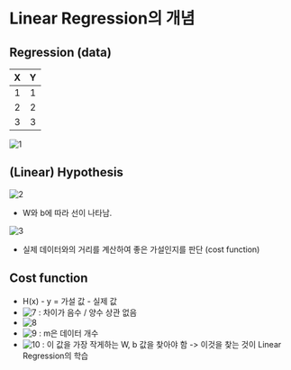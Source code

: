 # Linear Regression의 개념

## Regression (data)
|  <center>X</center> |  <center>Y</center> | 
|:--------|:--------:|
| <center>1<center> | <center>1</center> |
| <center>2<center> | <center>2</center> |
| <center>3<center> | <center>3</center> |
![1](https://user-images.githubusercontent.com/63536606/90256191-4e5b2e00-de80-11ea-87ab-626a48729ffe.PNG)

## (Linear) Hypothesis
![2](https://user-images.githubusercontent.com/63536606/90256335-8bbfbb80-de80-11ea-9964-4fea129a5b52.PNG)
- W와 b에 따라 선이 나타남.

![3](https://user-images.githubusercontent.com/63536606/90256439-b4e04c00-de80-11ea-9c57-37e405c582f6.PNG)
- 실제 데이터와의 거리를 계산하여 좋은 가설인지를 판단 (cost function)

## Cost function
- H(x) - y = 가설 값 - 실제 값
- ![7](https://user-images.githubusercontent.com/63536606/90260711-db08ea80-de86-11ea-916e-288ebf9aa43a.PNG) : 차이가 음수 / 양수 상관 없음
- ![8](https://user-images.githubusercontent.com/63536606/90260822-0b508900-de87-11ea-972f-3ddde2659f49.PNG)
- ![9](https://user-images.githubusercontent.com/63536606/90260882-24f1d080-de87-11ea-9c69-d7a70ad96dc3.PNG) : m은 데이터 개수
- ![10](https://user-images.githubusercontent.com/63536606/90261081-6b472f80-de87-11ea-98a7-956591b8f510.PNG) : 이 값을 가장 작게하는 W, b 값을 찾아야 함 -> 이것을 찾는 것이 Linear Regression의 학습